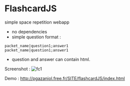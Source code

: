 # FlashcardJS
simple space repetition webapp

* no dependencies
* simple question format :
```
packet_name|question1;answer1
packet_name|question1;answer1
```
* question and answer can contain html.

Screenshot :
![fc1](https://github.com/pi3141/flashcardJS/assets/6727554/bddb6c46-4405-4833-b4d3-281171969647)


Demo :
http://pgazaniol.free.fr/SITE/flashcardJS/index.html
